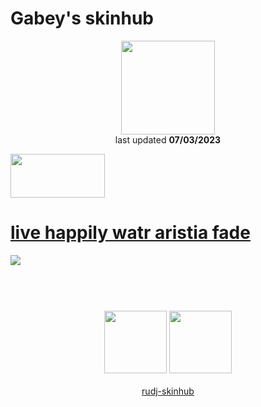 # Gabey's skinhub
<p align="center">
<a href="https://osu.ppy.sh/users/12904237">
  <img src="https://a.ppy.sh/12904237"  
       width="150"
       height="150"></a>
<br>
last updated <b>07/03/2023</b>
</p>

<a href="https://www.youtube.com/watch?v=kbbgypvGPgM">
<img src="https://i.imgur.com/uDyKiLi.png"
       width="151" 
       height="70"/></a>

 # [live happily watr aristia fade](https://github.com/rudj-skinhub/woal/raw/tyfh/gabey/live_happily_watr_aristia_fade.osk)
[![](https://osu.ppy.sh/ss/18125831/1b2c)](https://github.com/rudj-skinhub/woal/raw/tyfh/gabey/live_happily_watr_aristia_fade.osk)

#
<p align="center">
  <br></br>
  <a href="https://www.twitch.tv/gaybey_">
  <img src="https://i.imgur.com/HM030lk.png" 
       width="100" 
       height="100"></a>
  <a href="https://twitter.com/gabeyosu">
  <img src="https://i.imgur.com/PUQ5uWf.png" 
       width="100" 
       height="100"></a>
  <br></br>
  <a href="README.md">rudj-skinhub</a>
 </p>

